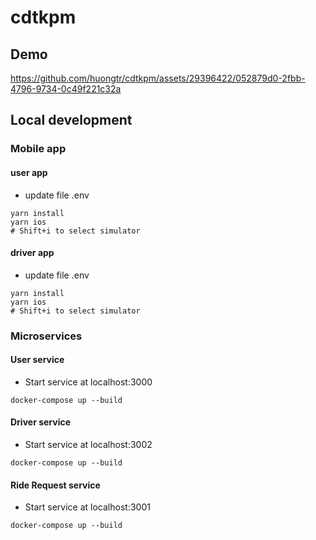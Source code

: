 # cdtkpm

## Demo

https://github.com/huongtr/cdtkpm/assets/29396422/052879d0-2fbb-4796-9734-0c49f221c32a

## Local development
### Mobile app
#### user app
- update file .env
```
yarn install
yarn ios
# Shift+i to select simulator
```
#### driver app
- update file .env
```
yarn install
yarn ios
# Shift+i to select simulator
```

### Microservices
#### User service
- Start service at localhost:3000
```
docker-compose up --build
```
#### Driver service
- Start service at localhost:3002
```
docker-compose up --build
```

#### Ride Request service
- Start service at localhost:3001
```
docker-compose up --build
```
